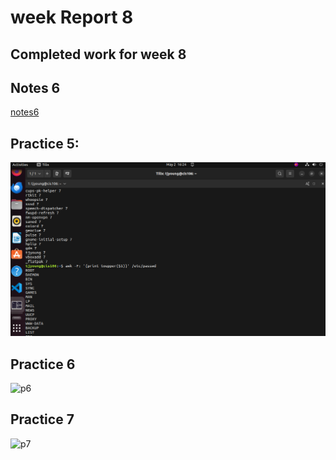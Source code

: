 # week Report 8
## Completed work for week 8
## Notes 6
[notes6](notes6.md)
## Practice 5: 
![p5](p5.png)

## Practice 6
![p6](p6.png)


## Practice 7
![p7](p7.png)
